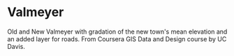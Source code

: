 # Valmeyer
Old and New Valmeyer with gradation of the new town's mean elevation and an added layer for roads. From Coursera GIS Data and Design course by UC Davis.
